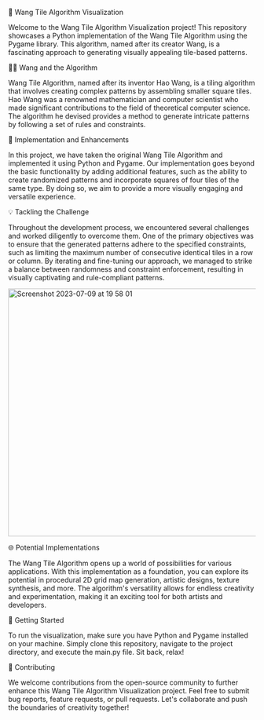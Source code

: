 📖 Wang Tile Algorithm Visualization

Welcome to the Wang Tile Algorithm Visualization project! This repository showcases a Python implementation of the Wang Tile Algorithm using the Pygame library. This algorithm, named after its creator Wang, is a fascinating approach to generating visually appealing tile-based patterns.

👨‍🔬 Wang and the Algorithm

Wang Tile Algorithm, named after its inventor Hao Wang, is a tiling algorithm that involves creating complex patterns by assembling smaller square tiles. Hao Wang was a renowned mathematician and computer scientist who made significant contributions to the field of theoretical computer science. The algorithm he devised provides a method to generate intricate patterns by following a set of rules and constraints.

🔀 Implementation and Enhancements

In this project, we have taken the original Wang Tile Algorithm and implemented it using Python and Pygame. Our implementation goes beyond the basic functionality by adding additional features, such as the ability to create randomized patterns and incorporate squares of four tiles of the same type. By doing so, we aim to provide a more visually engaging and versatile experience.

💡 Tackling the Challenge

Throughout the development process, we encountered several challenges and worked diligently to overcome them. One of the primary objectives was to ensure that the generated patterns adhere to the specified constraints, such as limiting the maximum number of consecutive identical tiles in a row or column. By iterating and fine-tuning our approach, we managed to strike a balance between randomness and constraint enforcement, resulting in visually captivating and rule-compliant patterns.

<img width="505" alt="Screenshot 2023-07-09 at 19 58 01" src="https://github.com/brunoarnuti/WangTilesAlgorithm/assets/61336603/21e29df5-2671-4f6e-b444-af1853a60da6">

🌐 Potential Implementations

The Wang Tile Algorithm opens up a world of possibilities for various applications. With this implementation as a foundation, you can explore its potential in procedural 2D grid map generation, artistic designs, texture synthesis, and more. The algorithm's versatility allows for endless creativity and experimentation, making it an exciting tool for both artists and developers.

🚀 Getting Started

To run the visualization, make sure you have Python and Pygame installed on your machine. Simply clone this repository, navigate to the project directory, and execute the main.py file. Sit back, relax!

🎨 Contributing

We welcome contributions from the open-source community to further enhance this Wang Tile Algorithm Visualization project. Feel free to submit bug reports, feature requests, or pull requests. Let's collaborate and push the boundaries of creativity together!
